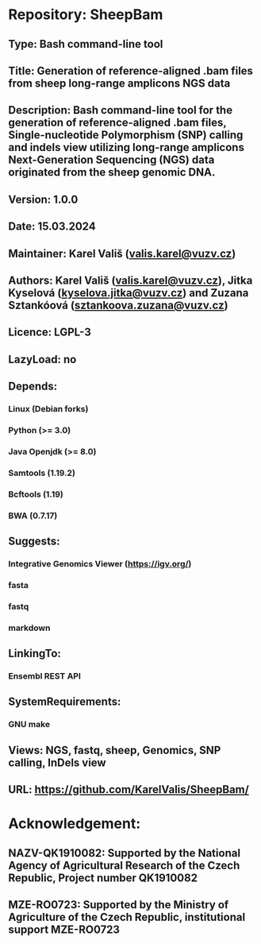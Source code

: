 # Repository: SheepBam

## Type: Bash command-line tool

## Title: Generation of reference-aligned .bam files from sheep long-range amplicons NGS data

## Description: Bash command-line tool for the generation of reference-aligned .bam files, Single-nucleotide Polymorphism (SNP) calling and indels view utilizing long-range amplicons Next-Generation Sequencing (NGS) data originated from the sheep genomic DNA. 

## Version: 1.0.0

## Date: 15.03.2024

## Maintainer: Karel Vališ (valis.karel@vuzv.cz)

## Authors: Karel Vališ (valis.karel@vuzv.cz), Jitka Kyselová (kyselova.jitka@vuzv.cz) and Zuzana Sztankóová (sztankoova.zuzana@vuzv.cz)

## Licence: LGPL-3

## LazyLoad: no

## Depends:

### Linux (Debian forks)

### Python (>= 3.0)

### Java Openjdk (>= 8.0)

### Samtools (1.19.2)

### Bcftools (1.19)

### BWA (0.7.17)

## Suggests:

### Integrative Genomics Viewer (https://igv.org/)

### fasta

### fastq

### markdown

## LinkingTo:

### Ensembl REST API

## SystemRequirements:

### GNU make

## Views: NGS, fastq, sheep, Genomics, SNP calling, InDels view

## URL: https://github.com/KarelValis/SheepBam/

# Acknowledgement:

## NAZV-QK1910082: Supported by the National Agency of Agricultural Research of the Czech Republic, Project number QK1910082

## MZE-RO0723: Supported by the Ministry of Agriculture of the Czech Republic, institutional support MZE-RO0723

